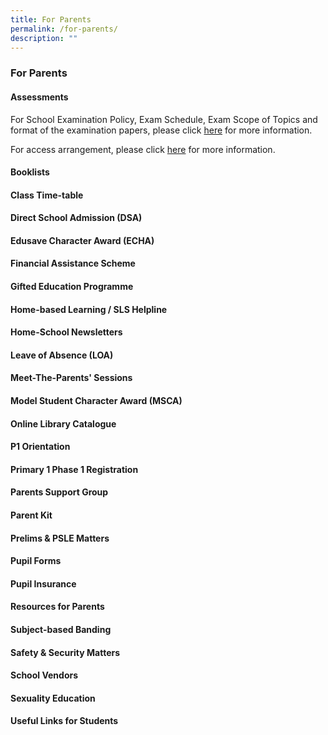 ```yaml
---
title: For Parents
permalink: /for-parents/
description: ""
---
```

### For Parents

#### Assessments

For School Examination Policy, Exam Schedule, Exam Scope of Topics and format of the examination papers, please click [here](https://staging.d3975mj8dcgb9n.amplifyapp.com/for-parents/assessments/) for more information.  
  
For access arrangement, please click [here](https://staging.d3975mj8dcgb9n.amplifyapp.com/for-parents/access-arrangement/) for more information.

#### Booklists



#### Class Time-table



#### Direct School Admission (DSA)



#### Edusave Character Award (ECHA)



#### Financial Assistance Scheme



#### Gifted Education Programme



#### Home-based Learning / SLS Helpline



#### Home-School Newsletters



#### Leave of Absence (LOA)



#### Meet-The-Parents' Sessions



#### Model Student Character Award (MSCA)



#### Online Library Catalogue



#### P1 Orientation



#### Primary 1 Phase 1 Registration



#### Parents Support Group



#### Parent Kit



#### Prelims & PSLE Matters



#### Pupil Forms 



#### Pupil Insurance



#### Resources for Parents



#### Subject-based Banding



#### Safety & Security Matters



#### School Vendors



#### Sexuality Education



#### Useful Links for Students